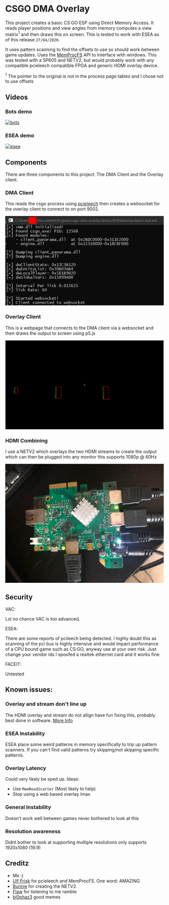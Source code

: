 # CSGO DMA Overlay

This project creates a basic CS:GO ESP using Direct Memory Access. It reads player positions and view angles from memory computes a view matrix<sup>1</sup> and then draws this on screen. This is tested to work with ESEA as of this release `27/04/2020`.

It uses pattern scanning to find the offsets to use so should work between game updates. Uses the [MemProcFS](https://github.com/ufrisk/MemProcFS) API to interface with windows. This was tested with a SP605 and NETV2, but would probably work with any compatible pcieleech compatible FPGA and generic HDMI overlay device.

<sup>1</sup> The pointer to the original is not in the process page tables and I chose not to use offsets

## Videos

### Bots demo

[![bots](http://img.youtube.com/vi/ofy_D6WDOrI/0.jpg)](http://www.youtube.com/watch?v=ofy_D6WDOrI)

### ESEA demo

[![esea](http://img.youtube.com/vi/wXD_kbj0AgY/0.jpg)](http://www.youtube.com/watch?v=wXD_kbj0AgY)

## Components

There are three components to this project: The DMA Client and the Overlay client.

### DMA Client

This reads the csgo process using [pcieleech](https://github.com/ufrisk/pcileech) then creates a websocket for the overlay client to connect to on port 9002.

![output](./images/output.png)

### Overlay Client

This is a webpage that connects to the DMA client via a websocket and then draws the output to screen using p5.js

![overlay](./images/overlay.PNG)

### HDMI Combining

I use a NETV2 which overlays the two HDMI streams to create the output which can then be plugged into any monitor this supports 1080p @ 60Hz

![hdmi](./images/hdmi.jpeg)

## Security

VAC:

Lol no chance VAC is too advanced.

ESEA:

There are some reports of pcileech being detected. I highly doubt this as scanning of the pci bus is highly intensive and would impact performance of a CPU bound game such as CS:GO, anyway use at your own risk. Just change your vendor ids I spoofed a realtek ethernet card and it works fine.

FACEIT:

Untested

## Known issues:

### Overlay and stream don't line up

The HDMI overlay and stream do not allign have fun fixing this, probably best done in software. [More Info](https://github.com/AlphamaxMedia/netv2-fpga/issues/20#issuecomment-618457906)

### ESEA Instability

ESEA place some weird patterns in memory specifically to trip up pattern scanners. If you can't find valid patterns try skipping/not skipping specific patterns.

### Overlay Latency

Could very likely be sped up. Ideas:

- Use `MemReadScatter` (Most likely to help)
- Stop using a web based overlay lmao

### General Instability

Doesn't work well between games never bothered to look at this

### Resolution awareness

Didnt bother to look at supporting multiple resolutions only supports 1920x1080 (16:9)

## Creditz

- Me :)
- [Ulf Frisk](https://github.com/ufrisk) for pcieleech and MemProcFS. One word: AMAZING
- [Bunnie](https://github.com/bunnie) for creating the NETV2.
- [Flaw](https://github.com/FLAWWW) for listening to me ramble
- [bi0phaz3](https://github.com/raka-gunarto) good memes

